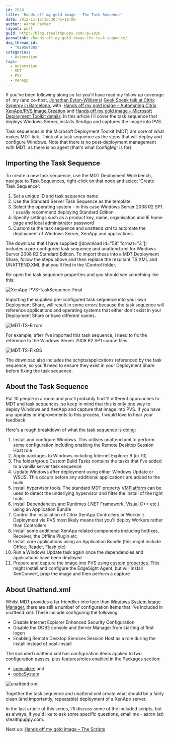 ```yaml
---
id: 2920
title: 'Hands off my gold image - The Task Sequence'
date: 2012-11-15T16:30:45+10:00
author: Aaron Parker
layout: post
guid: http://blog.stealthpuppy.com/?p=2920
permalink: /hands-off-my-gold-image-the-task-sequence/
dsq_thread_id:
  - "929564305"
categories:
  - Automation
tags:
  - Automation
  - MDT
  - PVS
  - XenApp
---
```

If you've been following along so far you'll have read my follow up coverage of  my (and co-host, [Jonathan Eyton-Williams](https://twitter.com/jonathanew)) [Geek Speak talk at Citrix Synergy in Barcelona](https://citrix.g2planet.com/synergybarcelona2012/public_session_view.php?agenda_session_id=191&conference=synergy), with  [Hands off my gold image – Automating Citrix XenApp/PVS Image Creation]({{site.baseurl}}/deployment/hands-off-my-gold-image-automating-citrix-xenapppvs-image-creation/) and [Hands off my gold image – Microsoft Deployment Toolkit details]({{site.baseurl}}/deployment/hands-off-my-gold-image-microsoft-deployment-toolkit-details/). In this article I'll cover the task sequence that deploys Windows Server, installs XenApp and captures the image into PVS.

Task sequences in the Microsoft Deployment Toolkit (MDT) are core of what makes MDT tick. Think of a task sequence as the steps that will deploy and configure Windows. Note that there is no post-deployment management with MDT, as there is no agent (that's what ConfigMgr is for).

## Importing the Task Sequence

To create a new task sequence, use the MDT Deployment Workbench, navigate to Task Sequences, right-click on that node and select 'Create Task Sequence':

  1. Set a unique ID and task sequence name
  2. Use the Standard Server Task Sequence as the template
  3. Select the operating system - in this case Windows Server 2008 R2 SP1. I usually recommend deploying Standard Edition
  4. Specify settings such as a product key, name, organisation and IE home page and local administrator password
  5. Customise the task sequence and unattend.xml to automate the deployment of Windows Server, XenApp and applications

The download that I have supplied ([download id="58&#8243; format="3&#8243;]) includes a pre-configured task sequence and unattend.xml for Windows Server 2008 R2 Standard Edition. To import these into a MDT Deployment Share, follow the steps above and then replace the resultant TS.XML and UNATTEND.XML that you'll find in the \Control folder.

Re-open the task sequence properties and you should see something like this:

![XenApp-PVS-TaskSequence-Final]({{site.baseurl}}/media/2012/11/XenApp-PVS-TaskSequence-Final.png)

Importing the supplied pre-configured task sequence into your own Deployment Share, will result in some errors because the task sequence will reference applications and operating systems that either don't exist in your Deployment Share or have different names.

![MDT-TS-Errors]({{site.baseurl}}/media/2012/11/MDT-TS-Errors.png)

For example, after I've imported this task sequence, I need to fix the reference to the Windows Server 2008 R2 SP1 source files:

![MDT-TS-FixOS]({{site.baseurl}}/media/2012/11/MDT-TS-FixOS.png)

The download also includes the scripts/applications referenced by the task sequence, so you'll need to ensure they exist in your Deployment Share before fixing the task sequence.

## About the Task Sequence

Put 10 people in a room and you'll probably find 11 different approaches to MDT and task sequences, so keep in mind that this is only one way to deploy Windows and XenApp and capture that image into PVS. If you have any updates or improvements to this process, I would love to hear your feedback.

Here's a rough breakdown of what the task sequence is doing:

  1. Install and configure Windows. This utilises unattend.xml to perform some configuration including enabling the Remote Desktop Session Host role
  2. Apply packages to Windows including Internet Explorer 9 (or 10)
  3. The folder/group Custom Build Tasks contains the tasks that I've added to a vanilla server task sequence
  4. Update Windows after deployment using either Windows Update or WSUS. This occurs before any additional applications are added to the build
  5. Install hypervisor tools. The standard MDT property [VMPlatform](http://systemscenter.ru/mdt2012.en/vmplatform.htm) can be used to detect the underlying hypervisor and filter the install of the right tools
  6. Install Dependencies and Runtimes (.NET Framework, Visual C++ etc.) using an Application Bundle
  7. Control the installation of Citrix XenApp Controllers or Worker z. Deployment via PVS most likely means that you'll deploy Workers rather than Controllers
  8. Install some additional XenApp related components including hotfixes, Receiver, the Offline Plugin etc
  9. Install core applications using an Application Bundle (this might include Office, Reader, Flash etc)
 10. Run a Windows Update task again once the dependencies and applications have been deployed
 11. Prepare and capture the image into PVS using [custom properties]({{site.baseurl}}/deployment/hands-off-my-gold-image-microsoft-deployment-toolkit-details/). This might install and configure the EdgeSight Agent, but will install XenConvert, prep the image and then perform a capture

## About Unattend.xml

Whilst MDT provides a far friendlier interface than [Windows System Image Manager](http://technet.microsoft.com/en-us/library/cc766347(v=WS.10).aspx), there are still a number of configuration items that I've included in unattend.xml. These include configuring the following:

  * Disable Internet Explorer Enhanced Security Configuration
  * Disable the OOBE console and Server Manager from starting at first logon
  * Enabling Remote Desktop Services Session Host as a role during the install instead of post-install

The included unattend.xml has configuration items applied to two [configuration passes](http://technet.microsoft.com/en-us/library/cc766245(v=ws.10).aspx), plus features/roles enabled in the Packages section:

  * [specialize](http://technet.microsoft.com/en-us/library/cc722130(v=ws.10).aspx); and
  * [oobeSystem](http://technet.microsoft.com/en-us/library/cc748990(v=ws.10).aspx)

![unattend-xml]({{site.baseurl}}/media/2012/11/unattend-xml.png)

Together the task sequence and unattend.xml create what should be a fairly clean (and importantly, repeatable) deployment of a XenApp server.

In the last article of this series, I'll discuss some of the included scripts, but as always, if you'd like to ask some specific questions, email me - aaron (at) stealthpuppy.com.

Next up: [Hands off my gold image – The Scripts]({{site.baseurl}}/deployment/hands-off-my-gold-image-the-scripts/)
